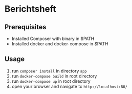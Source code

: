 # Berichtsheft

## Prerequisites

- Installed Composer with binary in $PATH
- Installed docker and docker-compose in $PATH

## Usage

1. run `composer install` in directory `app`
2. run `docker-compose build` in root directory
3. run `docker-compose up` in root directory
4. open your browser and navigate to `http://localhost:80/`